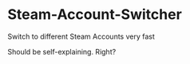 # Steam-Account-Switcher
Switch to different Steam Accounts very fast

Should be self-explaining. Right?
